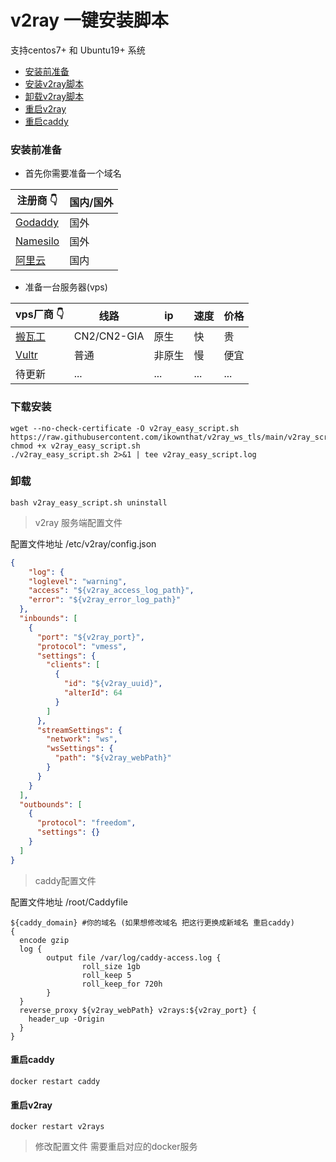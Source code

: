 # v2ray 一键安装脚本
  支持centos7+ 和 Ubuntu19+ 系统
 - [安装前准备](#安装前准备)
 - [安装v2ray脚本](#下载安装)
 - [卸载v2ray脚本](#卸载)
 - [重启v2ray](#重启v2ray)
 - [重启caddy](#重启caddy)
### 安装前准备
- 首先你需要准备一个域名

| 注册商 :point_down: | 国内/国外|
| ------------- | ------------- |
| [Godaddy](https://sg.godaddy.com/) | 国外  |
| [Namesilo](https://www.namesilo.com/register.php)  | 国外  |   
| [阿里云](https://wanwang.aliyun.com/)  | 国内  |  
 
- 准备一台服务器(vps)

| vps厂商 :point_down: | 线路 | ip | 速度 | 价格 |
| ------------- | ------------- | ------------- | ------------- |  ------------- |
| [搬瓦工](https://bandwagonhost.com/aff.php?aff=62987) | CN2/CN2-GIA | 原生 | 快 |贵|
| [Vultr](https://www.vultr.com/?ref=8859179)  | 普通  | 非原生  | 慢 | 便宜 |
|待更新| ...| ...|...|...|    
###  下载安装
 ``` shell script
wget --no-check-certificate -O v2ray_easy_script.sh https://raw.githubusercontent.com/ikownthat/v2ray_ws_tls/main/v2ray_script/v2ray_easy_script.sh
chmod +x v2ray_easy_script.sh
./v2ray_easy_script.sh 2>&1 | tee v2ray_easy_script.log
 ```
### 卸载
 ``` shell script
bash v2ray_easy_script.sh uninstall
```
> v2ray 服务端配置文件

 配置文件地址 /etc/v2ray/config.json
``` json
{
    "log": {
    "loglevel": "warning",
    "access": "${v2ray_access_log_path}",
    "error": "${v2ray_error_log_path}"
  },
  "inbounds": [
    {
      "port": "${v2ray_port}",
      "protocol": "vmess",
      "settings": {
        "clients": [
          {
            "id": "${v2ray_uuid}",
            "alterId": 64
          }
        ]
      },
      "streamSettings": {
        "network": "ws",
        "wsSettings": {
          "path": "${v2ray_webPath}"
        }
      }
    }
  ],
  "outbounds": [
    {
      "protocol": "freedom",
      "settings": {}
    }
  ]
}
```
>caddy配置文件

配置文件地址 /root/Caddyfile
``` text
${caddy_domain} #你的域名 (如果想修改域名 把这行更换成新域名 重启caddy)
{
  encode gzip
  log {
        output file /var/log/caddy-access.log {
                roll_size 1gb
                roll_keep 5
                roll_keep_for 720h
        }
  }
  reverse_proxy ${v2ray_webPath} v2rays:${v2ray_port} {
    header_up -Origin
  }
}
```
#### 重启caddy
``` shell script
docker restart caddy
```
#### 重启v2ray
``` shell script
docker restart v2rays
```
>修改配置文件 需要重启对应的docker服务

